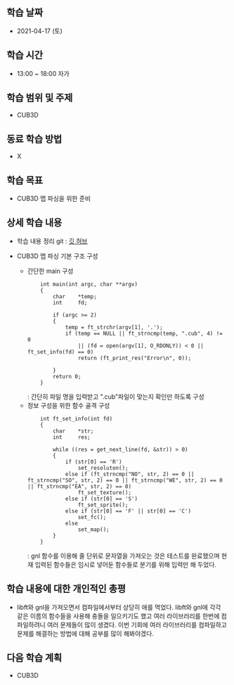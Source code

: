 학습 날짜
---
+ 2021-04-17 (토)

학습 시간
---
+ 13:00 ~ 18:00 자가

학습 범위 및 주제
---
+ CUB3D

동료 학습 방법
---
+ X

학습 목표
---
+ CUB3D 맵 파싱을 위한 준비

상세 학습 내용
---
+ 학습 내용 정리 git : [깃 허브](https://github.com/kiskim/study)   

+ CUB3D 맵 파싱 기본 구조 구성
    + 간단한 main 구성
        ~~~
            int main(int argc, char **argv)
            {
                char 	*temp;
                int		fd;

                if (argc >= 2)
                {
                    temp = ft_strchr(argv[1], '.');
                    if (temp == NULL || ft_strncmp(temp, ".cub", 4) != 0
                        || (fd = open(argv[1], O_RDONLY)) < 0 || ft_set_info(fd) == 0)
                        return (ft_print_res("Error\n", 0));
                    
                }
                return 0;
            }
        ~~~
        : 간단히 파일 명을 입력받고 ".cub"파일이 맞는지 확인만 하도록 구성
    + 정보 구성을 위한 함수 골격 구성
        ~~~
            int ft_set_info(int fd)
            {
                char	*str;
                int		res;

                while ((res = get_next_line(fd, &str)) > 0)
                {
                    if (str[0] == 'R')
                        set_resoluton();
                    else if (ft_strncmp("NO", str, 2) == 0 || ft_strncmp("SO", str, 2) == 0 || ft_strncmp("WE", str, 2) == 0 || ft_strncmp("EA", str, 2) == 0)
                        ft_set_texture();
                    else if (str[0] == 'S')
                        ft_set_sprite();
                    else if (str[0] == 'F' || str[0] == 'C')
                        set_fc();
                    else 
                        set_map();
                }
            }
        ~~~
        : gnl 함수를 이용해 줄 단위로 문자열을 가져오는 것은 테스트를 완료했으며 현재 입력된 함수들은 임시로 넣어둔 함수들로 분기를 위해 입력만 해 두었다.

학습 내용에 대한 개인적인 총평
---
+ libft와 gnl을 가져오면서 컴파일에서부터 상당히 애를 먹었다. libft와 gnl에 각각 같은 이름의 함수들을 사용해 충돌을 일으키기도 했고 여러 라이브러리를 한번에 컴파일하려니 여러 문제들이 많이 생겼다. 이번 기회에 여러 라이브러리를 컴파일하고 문제를 해결하는 방법에 대해 공부를 많이 해봐야겠다.

다음 학습 계획
---
+ CUB3D